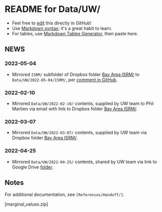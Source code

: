 # README for Data/UW/

* Feel free to [edit] this directly in GitHub!
* Use [Markdown syntax][md-syntax]; it's a great habit to learn.
* For tables, use [Markdown Tables Generator][md-tables], then paste here.

## NEWS

### 2022-05-04

- Mirrored `ISRM/` subfolder of Dropbox folder [Bay Area ISRM/] to `Data/UW/2022-05-04/ISRM/`, per [comment in GitHub](https://github.com/BAAQMD/InMAP-SFAB/issues/1#issuecomment-1116280506).

### 2022-02-10

- Mirrored `Data/UW/2022-02-10/` contents, supplied by UW team to Phil Martien via email with link to Dropbox folder [Bay Area ISRM/].

### 2022-03-07

- Mirrored `Data/UW/2022-03-07/` contents, supplied by UW team via Dropbox folder [Bay Area ISRM/].

### 2022-04-25

- Mirrored `Data/UW/2022-04-25/` contents, shared by UW team via link to Google Drive [folder][ca_isrm2].

## Notes

For additional documentation, see `[References/Handoff/]`. 

[edit]: https://docs.github.com/en/repositories/working-with-files/managing-files/editing-files
[md-syntax]: https://www.markdownguide.org/basic-syntax/
[md-tables]: https://www.tablesgenerator.com/markdown_tables

[Build/]: https://github.com/BAAQMD/ISRM-SFAB/blob/master/Build/
[References/Handoff/]: https://github.com/BAAQMD/ISRM-SFAB/blob/master/References/Handoff
[Zenodo]: https://zenodo.org/record/2589760#.YgREvS2ZPEa
[ca_isrm1]: https://drive.google.com/drive/folders/1WmLRz7iWo2MjtSikgHEig7M0NvK2sOns?usp=sharing
[ca_isrm2]: https://drive.google.com/drive/folders/1jO5saBcQW1-qmiv-pjsICNiulud9SCU5
[Bay Area ISRM/]: https://www.dropbox.com/sh/0bwdu3vnfsmrrzg/AAA87bGHmcv5Fr3GOTWXczZva?dl=0
[exptools]: https://github.com/BAAQMD/exptools
[marginal_values.zip]
